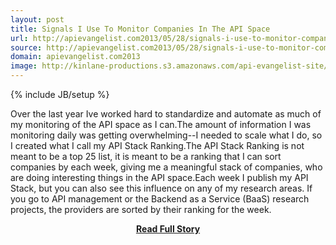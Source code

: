 ```yaml
---
layout: post
title: Signals I Use To Monitor Companies In The API Space
url: http://apievangelist.com2013/05/28/signals-i-use-to-monitor-companies-in-the-api-space/
source: http://apievangelist.com2013/05/28/signals-i-use-to-monitor-companies-in-the-api-space/
domain: apievangelist.com2013
image: http://kinlane-productions.s3.amazonaws.com/api-evangelist-site/blog/api-stack-logo.png
---
```

{% include JB/setup %}<p>Over the last year Ive worked hard to standardize and automate as much of my monitoring of the API space as I can.The amount of information I was monitoring daily was getting overwhelming--I needed to scale what I do, so I created what I call my API Stack Ranking.The API Stack Ranking is not meant to be a top 25 list, it is meant to be a ranking that I can sort companies by each week, giving me a meaningful stack of companies, who are doing interesting things in the API space.Each week I publish my API Stack, but you can also see this influence on any of my research areas. If you go to API management or the Backend as a Service (BaaS) research projects, the providers are sorted by their ranking for the week.</p>
<center><p><a href="http://apievangelist.com2013/05/28/signals-i-use-to-monitor-companies-in-the-api-space/" style='padding:25px; font-sze:18px; font-weight: bold;'>Read Full Story</a></p></center>

